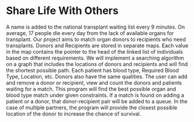 # Share Life With Others


A name is added to the national transplant waiting list every 9 minutes. On average, 17
people die every day from the lack of available organs for transplant. Our project aims
to match organ donors to recipients who need transplants.
Donors and Recipients are stored in separate maps. Each value in the map 
contains the pointer to the head of the linked list of individuals based on different
requirements. We will implement a searching algorithm on a graph that includes the
locations of donors and recipients and will find the shortest possible path. Each patient
has blood type, Required Blood Type, Location, etc. Donors also have the same
qualities. The user can add and remove a donor or recipient, view and count the donors
and patients waiting for a match. This program will find the best possible organ and
blood type match under given constraints. If a match is found on adding a patient or a
donor, that donor-recipient pair will be added to a queue. In the case of multiple
partners, the program will provide the closest possible location of the donor to increase
the chance of survival.

